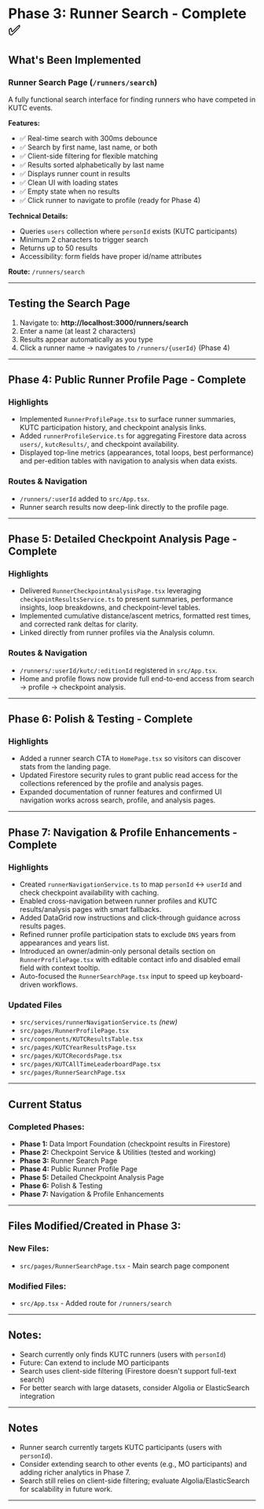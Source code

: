 # Phase 3: Runner Search - Complete ✅

## What's Been Implemented

### Runner Search Page (`/runners/search`)

A fully functional search interface for finding runners who have competed in KUTC events.

**Features:**
- ✅ Real-time search with 300ms debounce
- ✅ Search by first name, last name, or both
- ✅ Client-side filtering for flexible matching
- ✅ Results sorted alphabetically by last name
- ✅ Displays runner count in results
- ✅ Clean UI with loading states
- ✅ Empty state when no results
- ✅ Click runner to navigate to profile (ready for Phase 4)

**Technical Details:**
- Queries `users` collection where `personId` exists (KUTC participants)
- Minimum 2 characters to trigger search
- Returns up to 50 results
- Accessibility: form fields have proper id/name attributes

**Route:** `/runners/search`

---

## Testing the Search Page

1. Navigate to: **http://localhost:3000/runners/search**
2. Enter a name (at least 2 characters)
3. Results appear automatically as you type
4. Click a runner name → navigates to `/runners/{userId}` (Phase 4)

---

## Phase 4: Public Runner Profile Page - Complete 

### Highlights
- Implemented `RunnerProfilePage.tsx` to surface runner summaries, KUTC participation history, and checkpoint analysis links.
- Added `runnerProfileService.ts` for aggregating Firestore data across `users/`, `kutcResults/`, and checkpoint availability.
- Displayed top-line metrics (appearances, total loops, best performance) and per-edition tables with navigation to analysis when data exists.

### Routes & Navigation
- `/runners/:userId` added to `src/App.tsx`.
- Runner search results now deep-link directly to the profile page.

---

## Phase 5: Detailed Checkpoint Analysis Page - Complete 

### Highlights
- Delivered `RunnerCheckpointAnalysisPage.tsx` leveraging `checkpointResultsService.ts` to present summaries, performance insights, loop breakdowns, and checkpoint-level tables.
- Implemented cumulative distance/ascent metrics, formatted rest times, and corrected rank deltas for clarity.
- Linked directly from runner profiles via the Analysis column.

### Routes & Navigation
- `/runners/:userId/kutc/:editionId` registered in `src/App.tsx`.
- Home and profile flows now provide full end-to-end access from search → profile → checkpoint analysis.

---

## Phase 6: Polish & Testing - Complete 

### Highlights
- Added a runner search CTA to `HomePage.tsx` so visitors can discover stats from the landing page.
- Updated Firestore security rules to grant public read access for the collections referenced by the profile and analysis pages.
- Expanded documentation of runner features and confirmed UI navigation works across search, profile, and analysis pages.

---

## Phase 7: Navigation & Profile Enhancements - Complete 

### Highlights
- Created `runnerNavigationService.ts` to map `personId` ↔ `userId` and check checkpoint availability with caching.
- Enabled cross-navigation between runner profiles and KUTC results/analysis pages with smart fallbacks.
- Added DataGrid row instructions and click-through guidance across results pages.
- Refined runner profile participation stats to exclude `DNS` years from appearances and years list.
- Introduced an owner/admin-only personal details section on `RunnerProfilePage.tsx` with editable contact info and disabled email field with context tooltip.
- Auto-focused the `RunnerSearchPage.tsx` input to speed up keyboard-driven workflows.

### Updated Files
- `src/services/runnerNavigationService.ts` *(new)*
- `src/pages/RunnerProfilePage.tsx`
- `src/components/KUTCResultsTable.tsx`
- `src/pages/KUTCYearResultsPage.tsx`
- `src/pages/KUTCRecordsPage.tsx`
- `src/pages/KUTCAllTimeLeaderboardPage.tsx`
- `src/pages/RunnerSearchPage.tsx`

---

## Current Status

### Completed Phases:
- **Phase 1:** Data Import Foundation (checkpoint results in Firestore)
- **Phase 2:** Checkpoint Service & Utilities (tested and working)
- **Phase 3:** Runner Search Page
- **Phase 4:** Public Runner Profile Page
- **Phase 5:** Detailed Checkpoint Analysis Page
- **Phase 6:** Polish & Testing
- **Phase 7:** Navigation & Profile Enhancements

---

## Files Modified/Created in Phase 3:

### New Files:
- `src/pages/RunnerSearchPage.tsx` - Main search page component

### Modified Files:
- `src/App.tsx` - Added route for `/runners/search`

---

## Notes:

- Search currently only finds KUTC runners (users with `personId`)
- Future: Can extend to include MO participants
- Search uses client-side filtering (Firestore doesn't support full-text search)
- For better search with large datasets, consider Algolia or ElasticSearch integration

---

## Notes

- Runner search currently targets KUTC participants (users with `personId`).
- Consider extending search to other events (e.g., MO participants) and adding richer analytics in Phase 7.
- Search still relies on client-side filtering; evaluate Algolia/ElasticSearch for scalability in future work.

---

